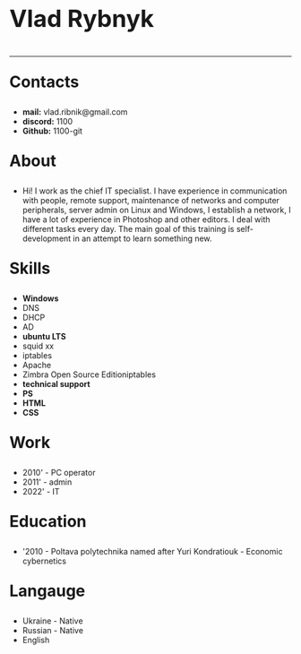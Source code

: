 <head>
    <p style="font-size:3em"><strong>Vlad Rybnyk</strong></p><hr>
    <p style="font-size:2em"><strong>Contacts</strong></p>
        <ul>
            <li><strong>mail:</strong> vlad.ribnik@gmail.com</li>
            <li><strong>discord:</strong> 1100 </li>
            <li><strong>Github:</strong> 1100-git</li>
        </ul>
    <p style="font-size:2em;"><strong>About</strong></p>
        <ul>
            <li>Hi! I work as the chief IT specialist. I have experience in communication with people, remote support, maintenance of networks and computer peripherals, server admin on Linux and Windows, I establish a network, I have a lot of experience in Photoshop and other editors. I deal with different tasks every day. The main goal of this training is self-development in an attempt to learn something new.</li>
        </ul>
    <p style="font-size:2em;"><strong>Skills</strong></p>
        <ul>
            <li><strong>Windows</strong></li>
            <li>DNS</li>
            <li>DHCP</li>
            <li>AD</li>
            <li><strong>ubuntu LTS</strong></li>
            <li>squid xx</li>
            <li>iptables</li>
            <li>Apache</li>
            <li>Zimbra Open Source Editioniptables</li>
            <li><strong>technical support</strong></li>
            <li><strong>PS</strong></li>
            <li><strong>HTML</strong></li>
            <li><strong>CSS</strong></li>
        </ul>
    <p style="font-size:2em;"><strong>Work</strong></p>
     <ul>
            <li>2010' - PC operator</li>
            <li>2011' - admin</li>
            <li>2022' - IT</li>
        </ul>
    <p style="font-size:2em;"><strong>Education</strong></p>
        <ul>
            <li>'2010 - Poltava polytechnika named after Yuri Kondratiouk - Economic cybernetics</li>
        </ul>
    <p style="font-size:2em;"><strong>Langauge</strong></p>
        <ul>
            <li>Ukraine - Native</li>
            <li>Russian - Native</li>
            <li>English</li>
        </ul>
</head>